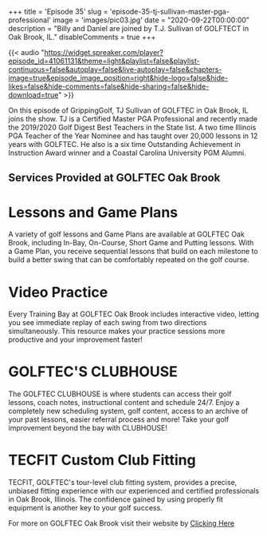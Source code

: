 +++
title = 'Episode 35'
slug = 'episode-35-tj-sullivan-master-pga-professional'
image = 'images/pic03.jpg'
date = "2020-09-22T00:00:00"
description = "Billy and Daniel are joined by T.J. Sullivan of GOLFTECT in Oak Brook, IL."
disableComments = true
+++

{{< audio "https://widget.spreaker.com/player?episode_id=41061131&theme=light&playlist=false&playlist-continuous=false&autoplay=false&live-autoplay=false&chapters-image=true&episode_image_position=right&hide-logo=false&hide-likes=false&hide-comments=false&hide-sharing=false&hide-download=true" >}}

On this episode of GrippingGolf, TJ Sullivan of GOLFTEC in Oak Brook, IL joins the show. TJ is a Certified Master PGA Professional and recently made the 2019/2020 Golf Digest Best Teachers in the State list. A two time Illinois PGA Teacher of the Year Nominee and has taught over 20,000 lessons in 12 years with GOLFTEC. He also is a six time Outstanding Achievement in Instruction Award winner and a Coastal Carolina University PGM Alumni.

## Services Provided at GOLFTEC Oak Brook

# Lessons and Game Plans
A variety of golf lessons and Game Plans are available at GOLFTEC Oak Brook, including In-Bay, On-Course, Short Game and Putting lessons. With a Game Plan, you receive sequential lessons that build on each milestone to build a better swing that can be comfortably repeated on the golf course.

# Video Practice
Every Training Bay at GOLFTEC Oak Brook includes interactive video, letting you see immediate replay of each swing from two directions simultaneously. This resource makes your practice sessions more productive and your improvement faster!

# GOLFTEC'S CLUBHOUSE
The GOLFTEC CLUBHOUSE is where students can access their golf lessons, coach notes, instructional content and schedule 24/7. Enjoy a completely new scheduling system, golf content, access to an archive of your past lessons, easier referral process and more! Take your golf improvement beyond the bay with CLUBHOUSE!

# TECFIT Custom Club Fitting
TECFIT, GOLFTEC's tour-level club fitting system, provides a precise, unbiased fitting experience with our experienced and certified professionals in Oak Brook, Illinois. The confidence gained by using properly fit equipment is another key to your golf success.

For more on GOLFTEC Oak Brook visit their website by [Clicking Here](https://www.golftec.com/golf-lessons/chicago/oak-brook)
